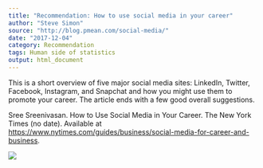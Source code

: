```yaml
---
title: "Recommendation: How to use social media in your career"
author: "Steve Simon"
source: "http://blog.pmean.com/social-media/"
date: "2017-12-04"
category: Recommendation
tags: Human side of statistics
output: html_document
---
```


This is a short overview of five major social media sites: LinkedIn,
Twitter, Facebook, Instagram, and Snapchat and how you might use them to
promote your career. The article ends with a few good overall
suggestions.

<!---More--->

Sree Sreenivasan. How to Use Social Media in Your Career. The New York
Times (no date). Available at
<https://www.nytimes.com/guides/business/social-media-for-career-and-business>.

![](http://www.pmean.com/images/images/17/social-media01.png)




